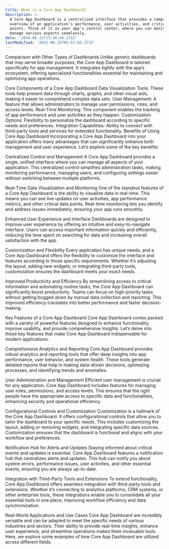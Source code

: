 ```yaml
---
title: What is a Core App Dashboard?
description: >-
  A Core App Dashboard is a centralized interface that provides a comprehensive
  overview of an application’s performance, user activities, and critical data
  points. Think of it as your app’s control center, where you can monitor and
  manage various aspects seamlessly.
date: '2024-08-11T13:16:44.231Z'
lastModified: '2025-06-15T05:57:02.373Z'
---
```

Comparison with Other Types of Dashboards
Unlike generic dashboards that may serve broader purposes, the Core App Dashboard is tailored specifically for app management. It integrates tightly with the app’s ecosystem, offering specialized functionalities essential for maintaining and optimizing app operations.

Core Components of a Core App Dashboard
Data Visualization Tools: These tools help present data through charts, graphs, and other visual aids, making it easier to comprehend complex data sets.
User Management: A feature that allows administrators to manage user permissions, roles, and access levels.
Real-Time Monitoring: This component enables the tracking of app performance and user activities as they happen.
Customization Options: Flexibility to personalize the dashboard according to specific needs and preferences.
Integration Capabilities: Ability to connect with third-party tools and services for extended functionality.
Benefits of Using Core App Dashboard
Incorporating a Core App Dashboard into your application offers many advantages that can significantly enhance both management and user experience. Let’s explore some of the key benefits:

Centralized Control and Management
A Core App Dashboard provides a single, unified interface where you can manage all aspects of your application. This centralized control simplifies administration tasks, making monitoring performance, managing users, and configuring settings easier without switching between multiple platforms.

Real-Time Data Visualization and Monitoring
One of the standout features of a Core App Dashboard is the ability to visualize data in real-time. This means you can see live updates on user activities, app performance metrics, and other critical data points. Real-time monitoring lets you identify and address issues immediately, ensuring your app runs smoothly.

Enhanced User Experience and Interface
Dashboards are designed to improve user experience by offering an intuitive and easy-to-navigate interface. Users can access important information quickly and efficiently, reducing the time spent on searching for data and increasing overall satisfaction with the app.

Customization and Flexibility
Every application has unique needs, and a Core App Dashboard offers the flexibility to customize the interface and features according to those specific requirements. Whether it’s adjusting the layout, adding new widgets, or integrating third-party tools, customization ensures the dashboard meets your exact needs.

Improved Productivity and Efficiency
By streamlining access to critical information and automating routine tasks, the Core App Dashboard can significantly boost productivity. Teams can focus on high-priority tasks without getting bogged down by manual data collection and reporting. This improved efficiency translates into better performance and faster decision-making.

Key Features of a Core App Dashboard
Core App Dashboard comes packed with a variety of powerful features designed to enhance functionality, improve usability, and provide comprehensive insights. Let’s delve into these key features that make Core App Dashboard indispensable for modern applications.

Comprehensive Analytics and Reporting
Core App Dashboard provides robust analytics and reporting tools that offer deep insights into app performance, user behavior, and system health. These tools generate detailed reports that help in making data-driven decisions, optimizing processes, and identifying trends and anomalies.

User Administration and Management
Efficient user management is crucial for any application. Core App Dashboard includes features for managing user roles, permissions, and access levels. This ensures that the right people have the appropriate access to specific data and functionalities, enhancing security and operational efficiency.

Configurational Controls and Customization
Customization is a hallmark of the Core App Dashboard. It offers configurational controls that allow you to tailor the dashboard to your specific needs. This includes customizing the layout, adding or removing widgets, and integrating specific data sources. Customization ensures that the dashboard is functional and aligns with your workflow and preferences.

Notification Hub for Alerts and Updates
Staying informed about critical events and updates is essential. Core App Dashboard features a notification hub that centralizes alerts and updates. This hub can notify you about system errors, performance issues, user activities, and other essential events, ensuring you are always up-to-date.

Integration with Third-Party Tools and Extensions
To extend functionality, Core App Dashboard offers seamless integration with third-party tools and extensions. Whether it’s connecting to analytics platforms, CRM systems, or other enterprise tools, these integrations enable you to consolidate all your essential tools in one place, improving workflow efficiency and data synchronization.

Real-World Applications and Use Cases
Core App Dashboard are incredibly versatile and can be adapted to meet the specific needs of various industries and sectors. Their ability to provide real-time insights, enhance user experience, and streamline operations makes them invaluable tools. Here, we explore some examples of how Core App Dashboard are utilized across different fields.
